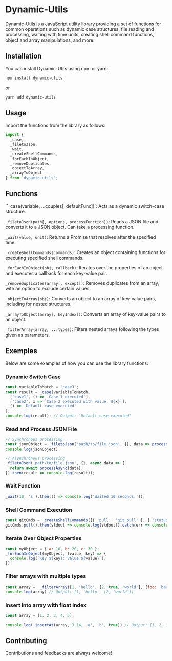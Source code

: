 # Dynamic-Utils

Dynamic-Utils is a JavaScript utility library providing a set of functions for common operations such as dynamic case structures, file reading and processing, waiting with time units, creating shell command functions, object and array manipulations, and more.

## Installation

You can install Dynamic-Utils using npm or yarn:

```bash
npm install dynamic-utils
```
or
```bash
yarn add dynamic-utils
```

## Usage

Import the functions from the library as follows:
```js
import {
  _case,
  _filetoJson,
  _wait,
  _createShellCommands,
  _forEachInObject,
  _removeDuplicates,
  _objectToArray,
  _arrayToObject
} from 'dynamic-utils';
```

## Functions

``_case(variable, ...couples[, defaultFunc])`: Acts as a dynamic switch-case structure.

`_filetoJson(path[, options, processFunction])`: Reads a JSON file and converts it to a JSON object. Can take a processing function.

`_wait(value, unit)`: Returns a Promise that resolves after the specified time.

`_createShellCommands(commands)`: Creates an object containing functions for executing specified shell commands.

`_forEachInObject(obj, callback)`: Iterates over the properties of an object and executes a callback for each key-value pair.

`_removeDuplicates(array[, except])`: Removes duplicates from an array, with an option to exclude certain values.

`_objectToArray(obj)`: Converts an object to an array of key-value pairs, including for nested structures.

`_arrayToObject(array[, keyIndex])`: Converts an array of key-value pairs to an object.

`_filterArray(array, ...types)`: Filters nested arrays following the types given as parameters.

## Exemples

Below are some examples of how you can use the library functions:

### Dynamic Switch Case

```js
const variableToMatch = 'case3';
const result = _case(variableToMatch,
  ['case1', () => 'Case 1 executed'],
  ['case2', x => `Case 2 executed with value: ${x}`],
  () => 'Default case executed'
);
console.log(result); // Output: 'Default case executed'
```

### Read and Process JSON File

```js
// Synchronous processing
const jsonObject = _filetoJson('path/to/file.json', {}, data => processData(data));
console.log(jsonObject);

// Asynchronous processing
_filetoJson('path/to/file.json', {}, async data => {
  return await processAsync(data);
}).then(result => console.log(result));
```

### Wait Function

```js
_wait(10, 's').then(() => console.log('Waited 10 seconds.'));
```

### Shell Command Execution

```js
const gitCmds = _createShellCommands([{ 'pull': 'git pull' }, { 'status': 'git status' }]);
gitCmds.pull().then(stdout => console.log(stdout)).catch(err => console.error(err));
```

### Iterate Over Object Properties
```js
const myObject = { a: 10, b: 20, c: 30 };
_forEachInObject(myObject, (value, key) => {
  console.log(`Key ${key}: Value ${value}`);
});
```

### Filter arrays with multiple types
```js
const array =  _filterArray([1, 'hello', [2, true, 'world'], {foo: 'bar'}], 'number', 'string');
console.log(array) // Output: [1, 'hello', [2, 'world']]

```

### Insert into array with float index
```js
const array = [1, 2, 3, 4, 5];

console.log(_insertAt(array, 3.14, 'a', 'b', true)) // Output: [1, 2, 3, 'a', 'b', true, 4, 5]
```

## Contributing

Contributions and feedbacks are always welcome!
